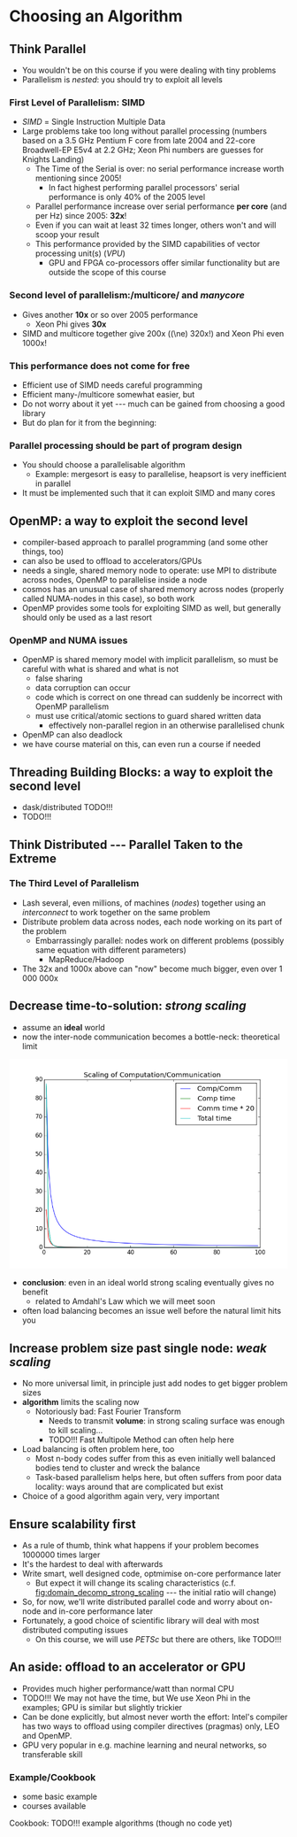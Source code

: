 Choosing an Algorithm
=====================

Think Parallel
--------------

-   You wouldn't be on this course if you were dealing with tiny problems
-   Parallelism is *nested*: you should try to exploit all levels

### First Level of Parallelism: SIMD

-   *SIMD* = Single Instruction Multiple Data
-   Large problems take too long without parallel processing (numbers based on a 3.5 GHz Pentium F core from late 2004 and 22-core Broadwell-EP E5v4 at 2.2 GHz; Xeon Phi numbers are guesses for Knights Landing)
    -   The Time of the Serial is over: no serial performance increase worth mentioning since 2005!
        -   In fact highest performing parallel processors' serial performance is only 40% of the 2005 level
    -   Parallel performance increase over serial performance **per core** (and per Hz) since 2005: **32x**!
    -   Even if you can wait at least 32 times longer, others won't and will scoop your result
    -   This performance provided by the SIMD capabilities of vector processing unit(s) (*VPU*)
        -   GPU and FPGA co-processors offer similar functionality but are outside the scope of this course

### Second level of parallelism:/multicore/ and *manycore*

-   Gives another **10x** or so over 2005 performance
    -   Xeon Phi gives **30x**
-   SIMD and multicore together give 200x (\(\ne\) 320x!) and Xeon Phi even 1000x!

### This performance does not come for free

-   Efficient use of SIMD needs careful programming
-   Efficient many-/multicore somewhat easier, but
-   Do not worry about it yet --- much can be gained from choosing a good library
-   But do plan for it from the beginning:

### Parallel processing should be part of program design

-   You should choose a parallelisable algorithm
    -   Example: mergesort is easy to parallelise, heapsort is very inefficient in parallel
-   It must be implemented such that it can exploit SIMD and many cores

OpenMP: a way to exploit the second level
-----------------------------------------

-   compiler-based approach to parallel programming (and some other things, too)
-   can also be used to offload to accelerators/GPUs
-   needs a single, shared memory node to operate: use MPI to distribute across nodes, OpenMP to parallelise inside a node
-   cosmos has an unusual case of shared memory across nodes (properly called NUMA-nodes in this case), so both work
-   OpenMP provides some tools for exploiting SIMD as well, but generally should only be used as a last resort

### OpenMP and NUMA issues

-   OpenMP is shared memory model with implicit parallelism, so must be careful with what is shared and what is not
    -   false sharing
    -   data corruption can occur
    -   code which is correct on one thread can suddenly be incorrect with OpenMP parallelism
    -   must use critical/atomic sections to guard shared written data
        -   effectively non-parallel region in an otherwise parallelised chunk
-   OpenMP can also deadlock
-   we have course material on this, can even run a course if needed

Threading Building Blocks: a way to exploit the second level
------------------------------------------------------------

-   dask/distributed TODO!!!
-   TODO!!!

Think Distributed --- Parallel Taken to the Extreme
---------------------------------------------------

### The Third Level of Parallelism

-   Lash several, even millions, of machines (*nodes*) together using an *interconnect* to work together on the same problem
-   Distribute problem data across nodes, each node working on its part of the problem
    -   Embarrassingly parallel: nodes work on different problems (possibly same equation with different parameters)
        -   MapReduce/Hadoop
-   The 32x and 1000x above can "now" become much bigger, even over 1 000 000x

Decrease time-to-solution: *strong scaling*
-------------------------------------------

-   assume an **ideal** world
-   now the inter-node communication becomes a bottle-neck: theoretical limit

![](images/domain_decomp_strong_scaling.png)

-   **conclusion**: even in an ideal world strong scaling eventually gives no benefit
    -   related to Amdahl's Law which we will meet soon
-   often load balancing becomes an issue well before the natural limit hits you

Increase problem size past single node: *weak scaling*
------------------------------------------------------

-   No more universal limit, in principle just add nodes to get bigger problem sizes
-   **algorithm** limits the scaling now
    -   Notoriously bad: Fast Fourier Transform
        -   Needs to transmit **volume**: in strong scaling surface was enough to kill scaling...
        -   TODO!!! Fast Multipole Method can often help here
-   Load balancing is often problem here, too
    -   Most n-body codes suffer from this as even initially well balanced bodies tend to cluster and wreck the balance
    -   Task-based parallelism helps here, but often suffers from poor data locality: ways around that are complicated but exist
-   Choice of a good algorithm again very, very important

Ensure scalability first
------------------------

-   As a rule of thumb, think what happens if your problem becomes 1000000 times larger
-   It's the hardest to deal with afterwards
-   Write smart, well designed code, optmimise on-core performance later
    -   But expect it will change its scaling characteristics (c.f. <fig:domain_decomp_strong_scaling> --- the initial ratio will change)
-   So, for now, we'll write distributed parallel code and worry about on-node and in-core performance later
-   Fortunately, a good choice of scientific library will deal with most distributed computing issues
    -   On this course, we will use *PETSc* but there are others, like TODO!!!

An aside: offload to an accelerator or GPU
------------------------------------------

-   Provides much higher performance/watt than normal CPU
-   TODO!!! We may not have the time, but We use Xeon Phi in the examples; GPU is similar but slightly trickier
-   Can be done explicitly, but almost never worth the effort: Intel's compiler has two ways to offload using compiler directives (pragmas) only, LEO and OpenMP.
-   GPU very popular in e.g. machine learning and neural networks, so transferable skill

### Example/Cookbook

-   some basic example
-   courses available

Cookbook: TODO!!! example algorithms (though no code yet)
